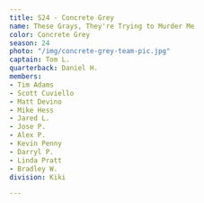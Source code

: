 ```yaml
---
title: S24 - Concrete Grey
name: These Grays, They're Trying to Murder Me
color: Concrete Grey
season: 24
photo: "/img/concrete-grey-team-pic.jpg"
captain: Tom L.
quarterback: Daniel H.
members:
- Tim Adams
- Scott Cuviello
- Matt Devino
- Mike Hess
- Jared L.
- Jose P.
- Alex P.
- Kevin Penny
- Darryl P.
- Linda Pratt
- Bradley W.
division: Kiki

---
```

